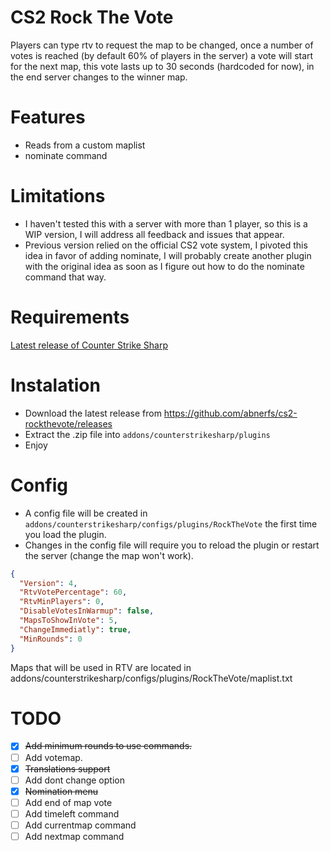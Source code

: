 # CS2 Rock The Vote
Players can type rtv to request the map to be changed, once a number of votes is reached (by default 60% of players in the server) a vote will start for the next map, this vote lasts up to 30 seconds (hardcoded for now), in the end server changes to the winner map.

# Features
- Reads from a custom maplist
- nominate command

# Limitations
 - I haven't tested this with a server with more than 1 player, so this is a WIP version, I will address all feedback and issues that appear.
 - Previous version relied on the official CS2 vote system, I pivoted this idea in favor of adding nominate, I will probably create another plugin with the original idea as soon as I figure out how to do the nominate command that way.
  
  
# Requirements
[Latest release of Counter Strike Sharp](https://github.com/roflmuffin/CounterStrikeSharp)

# Instalation
- Download the latest release from https://github.com/abnerfs/cs2-rockthevote/releases
- Extract the .zip file into `addons/counterstrikesharp/plugins`
- Enjoy

# Config
- A config file will be created in `addons/counterstrikesharp/configs/plugins/RockTheVote` the first time you load the plugin.
- Changes in the config file will require you to reload the plugin or restart the server (change the map won't work).

```json
{
  "Version": 4,
  "RtvVotePercentage": 60,
  "RtvMinPlayers": 0,
  "DisableVotesInWarmup": false,
  "MapsToShowInVote": 5,
  "ChangeImmediatly": true,
  "MinRounds": 0
}
```

Maps that will be used in RTV are located in addons/counterstrikesharp/configs/plugins/RockTheVote/maplist.txt

# TODO
- [X] ~~Add minimum rounds to use commands.~~
- [ ] Add votemap.
- [x] ~~Translations support~~
- [ ] Add dont change option
- [x] ~~Nomination menu~~
- [ ] Add end of map vote
- [ ] Add timeleft command
- [ ] Add currentmap command
- [ ] Add nextmap command
